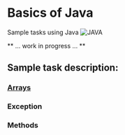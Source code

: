 # Basics of Java

Sample tasks using Java ![JAVA](https://img.shields.io/badge/-JAVA-0A1A5A?style=flat&logo=java&logoColor=00d8fd) 

 ** ... work in progress ... **

## Sample task description:
### <a href="src/main/java/pl/grzegorzworek/arrays">Arrays</a>
### Exception
### Methods



